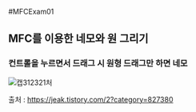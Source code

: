 #MFCExam01

<h2>MFC를 이용한 네모와 원 그리기</h2>

<h3>컨트롤을 누르면서 드래그 시 원형
  드래그만 하면 네모</h3>

![캡312321처](https://user-images.githubusercontent.com/71477375/145669789-929d34ac-a338-4d05-944a-8e7d929fbd5c.PNG)

출처 : https://jeak.tistory.com/2?category=827380
